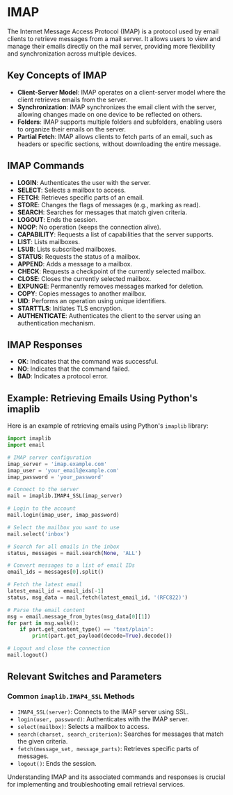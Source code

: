 # IMAP

The Internet Message Access Protocol (IMAP) is a protocol used by email clients to retrieve messages from a mail server. It allows users to view and manage their emails directly on the mail server, providing more flexibility and synchronization across multiple devices.

## Key Concepts of IMAP

- **Client-Server Model**: IMAP operates on a client-server model where the client retrieves emails from the server.
- **Synchronization**: IMAP synchronizes the email client with the server, allowing changes made on one device to be reflected on others.
- **Folders**: IMAP supports multiple folders and subfolders, enabling users to organize their emails on the server.
- **Partial Fetch**: IMAP allows clients to fetch parts of an email, such as headers or specific sections, without downloading the entire message.

## IMAP Commands

- **LOGIN**: Authenticates the user with the server.
- **SELECT**: Selects a mailbox to access.
- **FETCH**: Retrieves specific parts of an email.
- **STORE**: Changes the flags of messages (e.g., marking as read).
- **SEARCH**: Searches for messages that match given criteria.
- **LOGOUT**: Ends the session.
- **NOOP**: No operation (keeps the connection alive).
- **CAPABILITY**: Requests a list of capabilities that the server supports.
- **LIST**: Lists mailboxes.
- **LSUB**: Lists subscribed mailboxes.
- **STATUS**: Requests the status of a mailbox.
- **APPEND**: Adds a message to a mailbox.
- **CHECK**: Requests a checkpoint of the currently selected mailbox.
- **CLOSE**: Closes the currently selected mailbox.
- **EXPUNGE**: Permanently removes messages marked for deletion.
- **COPY**: Copies messages to another mailbox.
- **UID**: Performs an operation using unique identifiers.
- **STARTTLS**: Initiates TLS encryption.
- **AUTHENTICATE**: Authenticates the client to the server using an authentication mechanism.

## IMAP Responses

- **OK**: Indicates that the command was successful.
- **NO**: Indicates that the command failed.
- **BAD**: Indicates a protocol error.

## Example: Retrieving Emails Using Python's imaplib

Here is an example of retrieving emails using Python's `imaplib` library:

```python
import imaplib
import email

# IMAP server configuration
imap_server = 'imap.example.com'
imap_user = 'your_email@example.com'
imap_password = 'your_password'

# Connect to the server
mail = imaplib.IMAP4_SSL(imap_server)

# Login to the account
mail.login(imap_user, imap_password)

# Select the mailbox you want to use
mail.select('inbox')

# Search for all emails in the inbox
status, messages = mail.search(None, 'ALL')

# Convert messages to a list of email IDs
email_ids = messages[0].split()

# Fetch the latest email
latest_email_id = email_ids[-1]
status, msg_data = mail.fetch(latest_email_id, '(RFC822)')

# Parse the email content
msg = email.message_from_bytes(msg_data[0][1])
for part in msg.walk():
    if part.get_content_type() == 'text/plain':
        print(part.get_payload(decode=True).decode())

# Logout and close the connection
mail.logout()
```

## Relevant Switches and Parameters

### Common `imaplib.IMAP4_SSL` Methods
- `IMAP4_SSL(server)`: Connects to the IMAP server using SSL.
- `login(user, password)`: Authenticates with the IMAP server.
- `select(mailbox)`: Selects a mailbox to access.
- `search(charset, search_criterion)`: Searches for messages that match the given criteria.
- `fetch(message_set, message_parts)`: Retrieves specific parts of messages.
- `logout()`: Ends the session.

Understanding IMAP and its associated commands and responses is crucial for implementing and troubleshooting email retrieval services.
